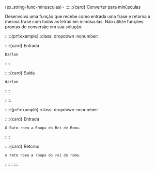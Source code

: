 (ex_string-func-minusculas)=
::::::{card} Converter para minúsculas

Desenvolva uma função que recebe como entrada uma frase e retorna a mesma frase com todas as letras em minúsculas. Não utilize funções prontas de conversão em sua solução.


:::::{prf:example}
:class: dropdown
:nonumber:

::::{card} Entrada

```
Darlon
```
::::

::::{card} Saída


```
darlon
```
::::

:::::

:::::{prf:example}
:class: dropdown
:nonumber:

::::{card} Entrada

```
O Rato roeu a Roupa do Rei de Roma.
```

::::

::::{card} Retorno

```
o rato roeu a roupa do rei de roma.
```

::::
::::::